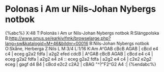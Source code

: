 # Polonas i Am ur Nils-Johan Nybergs notbok

{%abc%}
X:48
T:Polonäs i Am ur Nils-Johan Nybergs notbok
R:Slängpolska
B:http://www.smus.se/earkiv/fmk/browselarge.php?lang=sw&katalogid=M+46&bildnr=00016
B:Nils-Johan Nybergs notbok
O:Skåne, Herberga
Z:Nils L
M:3/4
L:1/16
K:Am
A^GAB cBcB AGAB | cBcd e4 c4 | eceg g2a2 fdfa | a2g2 efed cdcB |
A^GAB cBcB AGAB | cBcd e4 c4 | eceg g2a2 fdfa | a2g2 e4 z4 ::
eceg g2a2 fdfa | a2g2 e4 c4 | c2e2 e2g2 eceg | gagf d4 B4 |
cBcd e2c2 c2A2 | cBAG "^?"F2^G2 A4 :|
{%endabc%}
